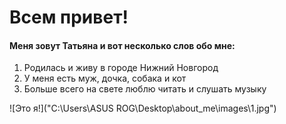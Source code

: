 # Всем привет!

#### Меня зовут Татьяна и вот несколько слов обо мне:

1. Родилась и живу в городе Нижний Новгород
2. У меня есть муж, дочка, собака и кот
3. Больше всего на свете люблю читать и слушать музыку

![Это я!]("C:\Users\ASUS ROG\Desktop\about_me\images\1.jpg")





